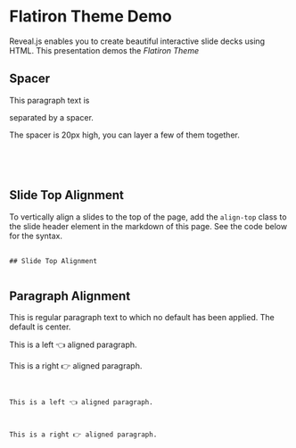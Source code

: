 # Flatiron Theme Demo 

Reveal.js enables you to create beautiful interactive slide decks using HTML. This presentation demos the _*Flatiron Theme*_



## Spacer <!-- .slide: class="align-top" -->

This paragraph text is <div class="spacer"></div> separated by a spacer.

The spacer is 20px high, you can layer a few of them together.

<pre>
	<code>
<div class="spacer"></div>
	</code>
</pre>



## Slide Top Alignment

To vertically align a slides to the top of the page, add the `align-top` class to the slide header element in the markdown of this page. See the code below for the syntax.

<pre>
	<code>
## Slide Top Alignment <!-- .slide: class="align-top" -->
	</code>
</pre>



## Paragraph Alignment

This is regular paragraph text to which no default has been applied. The default is center.

<p class="align-left">This is a left 👈 aligned paragraph.</p>
<p class="align-right">This is a right 👉 aligned paragraph.</p>

<pre>
	<code>
<p class="align-left">This is a left 👈 aligned paragraph.</p>
<p class="align-right">This is a right 👉 aligned paragraph.</p> 
	</code>
</pre>